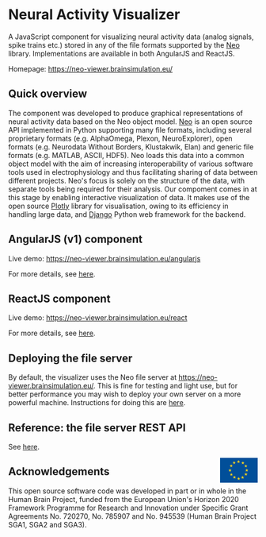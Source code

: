 # Neural Activity Visualizer

A JavaScript component for visualizing neural activity data (analog signals, 
spike trains etc.) stored in any of the file formats supported by the 
[Neo](http://neuralensemble.org/neo) library. Implementations are available in 
both AngularJS and ReactJS.

Homepage:
https://neo-viewer.brainsimulation.eu/

## Quick overview

The component was developed to produce graphical representations of neural activity data based on the Neo object model. [Neo](http://neuralensemble.org/neo) is an open source API implemented in Python supporting many file formats, including several proprietary formats (e.g. AlphaOmega, Plexon, NeuroExplorer), open formats (e.g. Neurodata Without Borders, Klustakwik, Elan) and generic file formats (e.g. MATLAB, ASCII, HDF5). Neo loads this data into a common object model with the aim of increasing interoperability of various software tools used in electrophysiology and thus facilitating sharing of data between different projects. Neo's focus is solely on the structure of the data, with separate tools being required for their analysis. Our compoment comes in at this stage by enabling interactive visualization of data. It makes use of the open source [Plotly](https://plotly.com/javascript/) library for visualisation, owing to its efficiency in handling large data, and [Django](https://www.djangoproject.com/) Python web framework for the backend.


## AngularJS (v1) component

Live demo: 
https://neo-viewer.brainsimulation.eu/angularjs


For more details, see [here](/js/angularjs/README.md).


## ReactJS component

Live demo:
https://neo-viewer.brainsimulation.eu/react

For more details, see [here](/js/react/README.md).


## Deploying the file server

By default, the visualizer uses the Neo file server at https://neo-viewer.brainsimulation.eu/. This is fine for testing and light use, but for better performance you may wish to deploy your own server on a more powerful machine.
Instructions for doing this are [here](/api/README.md#deployment).


## Reference: the file server REST API

See [here](https://neo-viewer.brainsimulation.eu/#api_docs).


<div><img src="eu_logo.jpg" alt="EU Logo" width="15%" align="right"></div>


## Acknowledgements
This open source software code was developed in part or in whole in the Human Brain Project, funded from the European Union's Horizon 2020 Framework Programme for Research and Innovation under Specific Grant Agreements No. 720270, No. 785907 and No. 945539 (Human Brain Project SGA1, SGA2 and SGA3).
